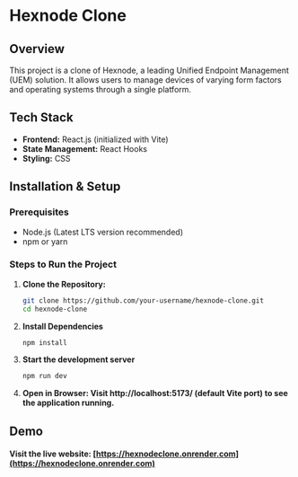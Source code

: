 # Hexnode Clone

## Overview
This project is a clone of Hexnode, a leading Unified Endpoint Management (UEM) solution. It allows users to manage devices of varying form factors and operating systems through a single platform.

## Tech Stack
- **Frontend:** React.js (initialized with Vite)
- **State Management:** React Hooks
- **Styling:** CSS

## Installation & Setup
### Prerequisites
- Node.js (Latest LTS version recommended)
- npm or yarn

### Steps to Run the Project
1. **Clone the Repository:**
   ```sh
   git clone https://github.com/your-username/hexnode-clone.git
   cd hexnode-clone
2. **Install Dependencies**
   ```sh
   npm install
3. **Start the development server**
   ```sh
   npm run dev
4. **Open in Browser: Visit http://localhost:5173/ (default Vite port) to see the application running.**

## Demo

#### Visit the live website: [https://hexnodeclone.onrender.com](https://hexnodeclone.onrender.com)
